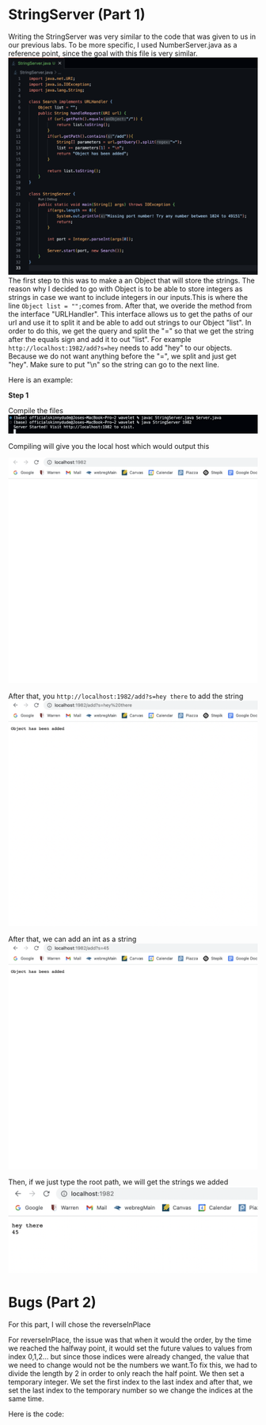 # StringServer (Part 1)
Writing the StringServer was very similar to the code that was given to us in our previous labs. To be more specific,
I used NumberServer.java as a reference point, since the goal with this file is very similar.
![Image](StringServer.png)
The first step to this was to make a an Object that will store the strings. The reason why I decided to go with Object
is to be able to store integers as strings in case we want to include integers in our inputs.This is where the line
 `Object list = "";`comes from.
 After that, we overide the method from the interface "URLHandler". This interface allows us to get the paths of our url
 and use it to split it and be able to add out strings to our Object "list". In order to do this, we get the query and 
 split the "=" so that we get the string after the equals sign and add it to out "list". 
 For example `http://localhost:1982/add?s=hey` needs to add "hey" to our objects. Because we do not want anything before the
 "=", we split and just get "hey". Make sure to put "\n" so the string can go to the next line. 
 
 
 Here is an example:
 
 **Step 1**
 
 Compile the files
 ![Image](Terminal.png)
 
 Compiling will give you the local host which would output this
 
 ![Image](localhost.png)
 
 After that, you `http://localhost:1982/add?s=hey there` to add the string
 ![Image](added1.png)
 
 After that, we can add an int as a string
 ![Image](added2.png)
 
 Then, if we just type the root path, we will get the strings we added
 ![Image](localhost2.png)
 
 # Bugs (Part 2)
 
 For this part, I will chose the reverseInPlace
 
 For reverseInPlace, the issue was that when it would the order, by the time we reached the halfway point, it would set the future
 values to values from index 0,1,2... but since those indices were already changed, the value that we need to change would not be
 the numbers we want.To fix this, we had to divide the length by 2 in order to only reach the half point. We then set a temporary
 integer. We set the first index to the last index and after that, we set the last index to the temporary number so we change the
 indices at the same time. 
 
 Here is the code:
 

 
 
 
 
 
 
 




